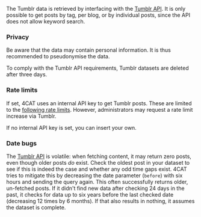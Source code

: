 The Tumblr data is retrieved by interfacing with the [Tumblr API](https://api.tumblr.com).
It is only possible to get posts by tag, per blog, or by individual posts, since the API does not allow keyword search.

### Privacy
Be aware that the data may contain personal information. It is thus recommended to pseudonymise the data.

To comply with the Tumblr API requirements, Tumblr datasets are deleted after three days. 

### Rate limits
If set, 4CAT uses an internal API key to get Tumblr posts. These are limited to the
[following rate limits](https://www.tumblr.com/docs/en/api/v2#rate-limits). However, administrators
may request a rate limit increase via Tumblr.

If no internal API key is set, you can insert your own.

### Date bugs
The [Tumblr API](https://api.tumblr.com) is volatile: when fetching content, it may return zero posts, even though older posts *do* exist. Check the oldest post in 
your dataset to see if this is indeed the case and whether any odd time gaps exist.
4CAT tries to mitigate this by decreasing the date parameter (<code>before</code>) with
six hours and sending the query again. This often successfully returns older, un-fetched posts.
If it didn't find new data after checking 24 days in the past, it checks for data up to six years
before the last checked date (decreasing 12 times by 6 months). If that also results in nothing,
it assumes the dataset is complete.
